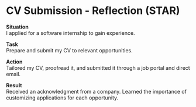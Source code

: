 # CV Submission - Reflection (STAR)

**Situation**  
I applied for a software internship to gain experience.

**Task**  
Prepare and submit my CV to relevant opportunities.

**Action**  
Tailored my CV, proofread it, and submitted it through a job portal and direct email.

**Result**  
Received an acknowledgment from a company. Learned the importance of customizing applications for each opportunity.
